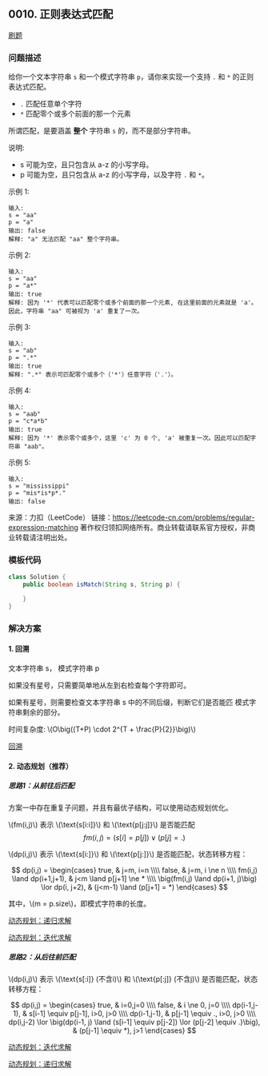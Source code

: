<script src="https://cdn.bootcss.com/mathjax/2.7.7/MathJax.js?config=TeX-AMS-MML_HTMLorMML"></script>

## 0010. 正则表达式匹配

[刷题](qu0010/solu/Solution.java)

### 问题描述

给你一个文本字符串 `s` 和一个模式字符串 `p`，请你来实现一个支持 `.` 和 `*` 的正则表达式匹配。

* `.` 匹配任意单个字符
* `*` 匹配零个或多个前面的那一个元素

所谓匹配，是要涵盖 **整个** 字符串 `s` 的，而不是部分字符串。

说明:

* s 可能为空，且只包含从 a-z 的小写字母。
* p 可能为空，且只包含从 a-z 的小写字母，以及字符 `.` 和 `*`。

示例 1:

```
输入:
s = "aa"
p = "a"
输出: false
解释: "a" 无法匹配 "aa" 整个字符串。
```

示例 2:

```
输入:
s = "aa"
p = "a*"
输出: true
解释: 因为 '*' 代表可以匹配零个或多个前面的那一个元素, 在这里前面的元素就是 'a'。因此，字符串 "aa" 可被视为 'a' 重复了一次。
```

示例 3:

```
输入:
s = "ab"
p = ".*"
输出: true
解释: ".*" 表示可匹配零个或多个（'*'）任意字符（'.'）。
```

示例 4:

```
输入:
s = "aab"
p = "c*a*b"
输出: true
解释: 因为 '*' 表示零个或多个，这里 'c' 为 0 个, 'a' 被重复一次。因此可以匹配字符串 "aab"。
```

示例 5:

```
输入:
s = "mississippi"
p = "mis*is*p*."
输出: false
```

来源：力扣（LeetCode）
链接：https://leetcode-cn.com/problems/regular-expression-matching
著作权归领扣网络所有。商业转载请联系官方授权，非商业转载请注明出处。

### 模板代码

``` java
class Solution {
    public boolean isMatch(String s, String p) {

    }
}
```

### 解决方案

#### 1. 回溯

文本字符串 s， 模式字符串 p

如果没有星号，只需要简单地从左到右检查每个字符即可。

如果有星号，则需要检查文本字符串 s 中的不同后缀，判断它们是否能匹 模式字符串剩余的部分。

时间复杂度: \\(O\big((T+P) \cdot 2^{T + \frac{P}{2}}\big)\\)

[回溯](qu0010/solu1/Solution.java)


#### 2. 动态规划（推荐）

##### 思路1：从前往后匹配

方案一中存在重复子问题，并且有最优子结构，可以使用动态规划优化。

\\(fm(i,j)\\) 表示 \\(\text{s[i:i]}\\) 和 \\(\text{p[j:j]}\\) 是否能匹配
$$
fm(i,j) = (s[i] = p[j]) \lor (p[j] = .)
$$

\\(dp(i,j)\\) 表示 \\(\text{s[i:]}\\) 和 \\(\text{p[j:]}\\) 是否能匹配，状态转移方程：

$$
dp(i,j) =
\begin{cases}
true, & j=m, i=n \\\\
false, & j=m, i \ne n \\\\
fm(i,j) \land dp(i+1,j+1), & j<m \land p[j+1] \ne * \\\\
\big(fm(i,j) \land dp(i+1, j)\big) \lor dp(i, j+2), & (j<m-1) \land (p[j+1] = *)
\end{cases}
$$

其中，\\(m = p.size\\)，即模式字符串的长度。

[动态规划：递归求解](qu0010/solu2/Solution.java)

[动态规划：迭代求解](qu0010/solu3/Solution.java)

##### 思路2：从后往前匹配

\\(dp(i,j)\\) 表示 \\(\text{s[:i]} (不含i)\\) 和 \\(\text{p[:j]} (不含j)\\) 是否能匹配，状态转移方程：

$$
dp(i,j) =
\begin{cases}
true, & i=0,j=0 \\\\
false, & i \ne 0, j=0 \\\\
dp(i-1,j-1), & s[i-1] \equiv p[j-1], i>0, j>0 \\\\
dp(i-1,j-1), & p[j-1] \equiv ., i>0, j>0 \\\\
dp(i,j-2) \lor \big(dp(i-1, j) \land (s[i-1] \equiv p[j-2]) \lor (p[j-2] \equiv .)\big), & (p[j-1] \equiv *), j>1
\end{cases}
$$


[动态规划：迭代求解](qu0010/solu4/Solution.java)

[动态规划：递归求解](qu0010/solu5/Solution.java)